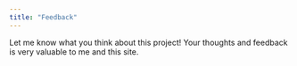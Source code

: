 ```yaml
---
title: "Feedback"
---
```

Let me know what you think about this project! Your thoughts and feedback is very valuable to me and this site. 
